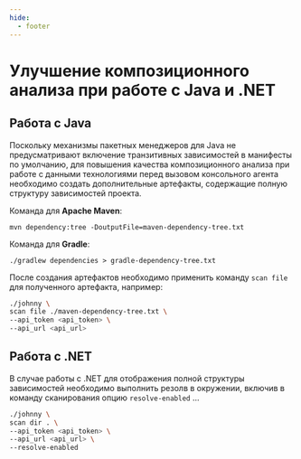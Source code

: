 ```yaml
---
hide:
  - footer
---
```


# Улучшение композиционного анализа при работе с Java и .NET 

## Работа с Java

Поскольку механизмы пакетных менеджеров для Java не предусматривают включение транзитивных зависимостей в манифесты по умолчанию, для повышения качества композиционного анализа при работе с данными технологиями перед вызовом консольного агента необходимо создать дополнительные артефакты, содержащие полную структуру зависимостей проекта.

Команда для **Apache Maven**:

```
mvn dependency:tree -DoutputFile=maven-dependency-tree.txt
```

Команда для **Gradle**:

```
./gradlew dependencies > gradle-dependency-tree.txt
```

После создания артефактов необходимо применить команду `scan file` для полученного артефакта, например:

``` bash
./johnny \
scan file ./maven-dependency-tree.txt \
--api_token <api_token> \
--api_url <api_url>
```


## Работа с .NET

В случае работы с .NET для отображения полной структуры зависимостей необходимо выполнить резолв в окружении, включив в команду сканирования опцию `resolve-enabled` ...

``` bash
./johnny \
scan dir . \
--api_token <api_token> \
--api_url <api_url> \
--resolve-enabled
```